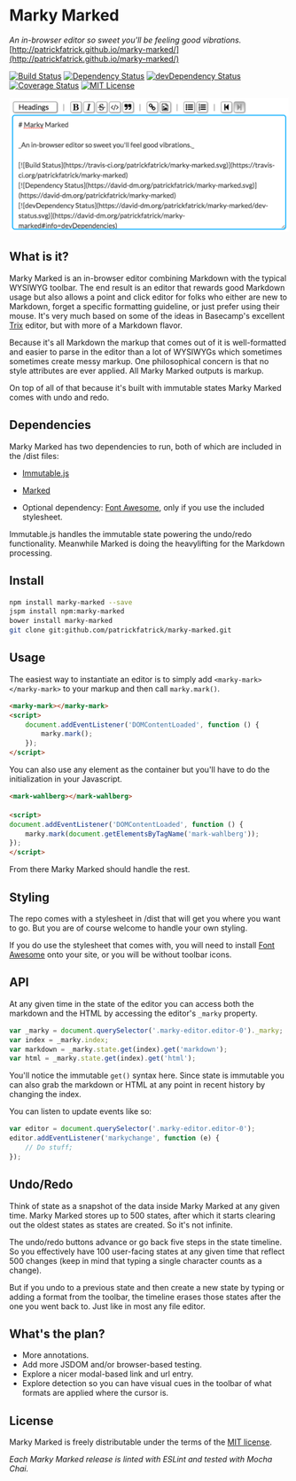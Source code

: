 # Marky Marked

_An in-browser editor so sweet you'll be feeling good vibrations._ [http://patrickfatrick.github.io/marky-marked/](http://patrickfatrick.github.io/marky-marked/)

[![Build Status](https://travis-ci.org/patrickfatrick/marky-marked.svg)](https://travis-ci.org/patrickfatrick/marky-marked)
[![Dependency Status](https://david-dm.org/patrickfatrick/marky-marked.svg)](https://david-dm.org/patrickfatrick/marky-marked)
[![devDependency Status](https://david-dm.org/patrickfatrick/marky-marked/dev-status.svg)](https://david-dm.org/patrickfatrick/marky-marked#info=devDependencies)
[![Coverage Status](https://coveralls.io/repos/patrickfatrick/marky-marked/badge.svg?branch=master&service=github)](https://coveralls.io/github/patrickfatrick/marky-marked?branch=master)
[![MIT License][license-image]][license-url]

![Marky Marked](./images/marky-marked.png)

## What is it?

Marky Marked is an in-browser editor combining Markdown with the typical WYSIWYG toolbar. The end result is an editor that rewards good Markdown usage but also allows a point and click editor for folks who either are new to Markdown, forget a specific formatting guideline, or just prefer using their mouse. It's very much based on some of the ideas in Basecamp's excellent [Trix](http://trix-editor.org/) editor, but with more of a Markdown flavor.

Because it's all Markdown the markup that comes out of it is well-formatted and easier to parse in the editor than a lot of WYSIWYGs which sometimes sometimes create messy markup. One philosophical concern is that no style attributes are ever applied. All Marky Marked outputs is markup.

On top of all of that because it's built with immutable states Marky Marked comes with undo and redo.

## Dependencies

Marky Marked has two dependencies to run, both of which are included in the /dist files:

- [Immutable.js](https://facebook.github.io/immutable-js/)
- [Marked](https://github.com/chjj/marked)

- Optional dependency: [Font Awesome](http://fontawesome.io/), only if you use the included stylesheet.

Immutable.js handles the immutable state powering the undo/redo functionality. Meanwhile Marked is doing the heavylifting for the Markdown processing.

## Install

```bash
npm install marky-marked --save
jspm install npm:marky-marked
bower install marky-marked
git clone git:github.com/patrickfatrick/marky-marked.git
```

## Usage

The easiest way to instantiate an editor is to simply add `<marky-mark></marky-mark>` to your markup and then call `marky.mark()`.

```html
<marky-mark></marky-mark>
<script>
	document.addEventListener('DOMContentLoaded', function () {
		marky.mark();
	});
</script>
```

You can also use any element as the container but you'll have to do the initialization in your Javascript.

```html
<mark-wahlberg></mark-wahlberg>

<script>
document.addEventListener('DOMContentLoaded', function () {
	marky.mark(document.getElementsByTagName('mark-wahlberg'));
});
</script>
```

From there Marky Marked should handle the rest.

## Styling

The repo comes with a stylesheet in /dist that will get you where you want to go. But you are of course welcome to handle your own styling.

If you do use the stylesheet that comes with, you will need to install [Font Awesome](http://fontawesome.io/) onto your site, or you will be without toolbar icons.

## API

At any given time in the state of the editor you can access both the markdown and the HTML by accessing the editor's `_marky` property.

```javascript
var _marky = document.querySelector('.marky-editor.editor-0')._marky;
var index = _marky.index;
var markdown = _marky.state.get(index).get('markdown');
var html = _marky.state.get(index).get('html');
```

You'll notice the immutable `get()` syntax here. Since state is immutable you can also grab the markdown or HTML at any point in recent history by changing the index.

You can listen to update events like so:

```javascript
var editor = document.querySelector('.marky-editor.editor-0');
editor.addEventListener('markychange', function (e) {
	// Do stuff;
});
```
## Undo/Redo

Think of state as a snapshot of the data inside Marky Marked at any given time. Marky Marked stores up to 500 states, after which it starts clearing out the oldest states as states are created. So it's not infinite.

The undo/redo buttons advance or go back five steps in the state timeline. So you effectively have 100 user-facing states at any given time that reflect 500 changes (keep in mind that typing a single character counts as a change).

But if you undo to a previous state and then create a new state by typing or adding a format from the toolbar, the timeline erases those states after the one you went back to. Just like in most any file editor.

## What's the plan?

- More annotations.
- Add more JSDOM and/or browser-based testing.
- Explore a nicer modal-based link and url entry.
- Explore detection so you can have visual cues in the toolbar of what formats are applied where the cursor is.

## License

Marky Marked is freely distributable under the terms of the [MIT license](./LICENSE).

[license-image]: http://img.shields.io/badge/license-MIT-blue.svg?style=flat
[license-url]: LICENSE


_Each Marky Marked release is linted with ESLint and tested with Mocha Chai._
